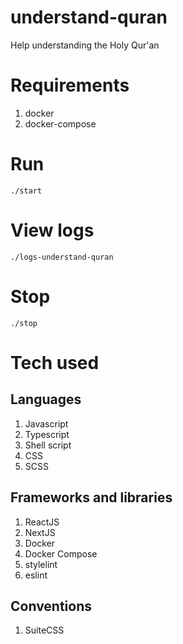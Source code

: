 # understand-quran
Help understanding the Holy Qur'an

# Requirements
1. docker
1. docker-compose

# Run
```
./start
```

# View logs
```
./logs-understand-quran
```

# Stop
```
./stop
```

# Tech used

## Languages
1. Javascript
1. Typescript
1. Shell script
1. CSS
1. SCSS

## Frameworks and libraries
1. ReactJS
1. NextJS
1. Docker
1. Docker Compose
1. stylelint
1. eslint

## Conventions
1. SuiteCSS
